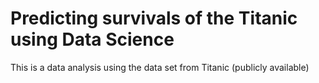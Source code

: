 # Predicting survivals of the Titanic using Data Science
This is a data analysis using the data set from Titanic (publicly available)

